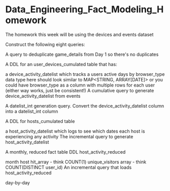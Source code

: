 # Data_Engineering_Fact_Modeling_Homework
The homework this week will be using the devices and events dataset

Construct the following eight queries:

A query to deduplicate game_details from Day 1 so there's no duplicates

A DDL for an user_devices_cumulated table that has:

a device_activity_datelist which tracks a users active days by browser_type
data type here should look similar to MAP<STRING, ARRAY[DATE]>
or you could have browser_type as a column with multiple rows for each user (either way works, just be consistent!)
A cumulative query to generate device_activity_datelist from events

A datelist_int generation query. Convert the device_activity_datelist column into a datelist_int column

A DDL for hosts_cumulated table

a host_activity_datelist which logs to see which dates each host is experiencing any activity
The incremental query to generate host_activity_datelist

A monthly, reduced fact table DDL host_activity_reduced

month
host
hit_array - think COUNT(1)
unique_visitors array - think COUNT(DISTINCT user_id)
An incremental query that loads host_activity_reduced

day-by-day
